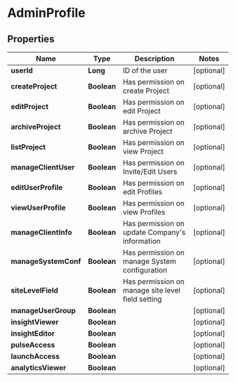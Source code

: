 
# AdminProfile

## Properties
Name | Type | Description | Notes
------------ | ------------- | ------------- | -------------
**userId** | **Long** | ID of the user |  [optional]
**createProject** | **Boolean** | Has permission on create Project |  [optional]
**editProject** | **Boolean** | Has permission on edit Project |  [optional]
**archiveProject** | **Boolean** | Has permission on archive Project |  [optional]
**listProject** | **Boolean** | Has permission on view Project |  [optional]
**manageClientUser** | **Boolean** | Has permission on Invite/Edit Users |  [optional]
**editUserProfile** | **Boolean** | Has permission on edit Profiles |  [optional]
**viewUserProfile** | **Boolean** | Has permission on view Profiles |  [optional]
**manageClientInfo** | **Boolean** | Has permission on update Company&#39;s information |  [optional]
**manageSystemConf** | **Boolean** | Has permission on manage System configuration |  [optional]
**siteLevelField** | **Boolean** | Has permission on manage site level field setting |  [optional]
**manageUserGroup** | **Boolean** |  |  [optional]
**insightViewer** | **Boolean** |  |  [optional]
**insightEditor** | **Boolean** |  |  [optional]
**pulseAccess** | **Boolean** |  |  [optional]
**launchAccess** | **Boolean** |  |  [optional]
**analyticsViewer** | **Boolean** |  |  [optional]



